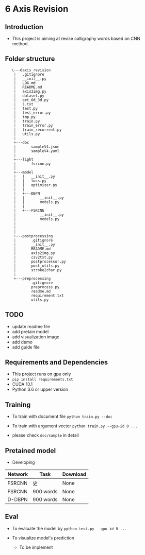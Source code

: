 # 6 Axis Revision 

## Introduction

- This project is aiming at revise calligraphy words based on CNN method.

## Folder structure

```
   \---6axis_revision
    |   .gitignore
    |   __init__.py
    |   LOG.md
    |   README.md
    |   axis2img.py
    |   dataset.py
    |   get_6d_3d.py
    |   s.txt
    |   test.py
    |   test_error.py
    |   tmp.py
    |   train.py
    |   train_error.py
    |   train_recurrent.py
    |   utils.py
    |   
    +---doc
    |       sampleV4.json
    |       sampleV4.yaml
    |       
    +---light
    |       fsrcnn.py
    |       
    +---model
    |   |   __init__.py
    |   |   loss.py
    |   |   optimizer.py
    |   |   
    |   +---DBPN
    |   |       __init__.py
    |   |       models.py
    |   |           
    |   +---FSRCNN
    |           __init__.py
    |           models.py
    |         
    |              
    |           
    +---postprocessing
    |       .gitignore
    |       __init__.py
    |       README.md
    |       axis2img.py
    |       csv2txt.py
    |       postprocessor.py
    |       post_utils.py
    |       stroke2char.py
    |       
    +---preprocessing
            .gitignore
            preprocess.py
            readme.md
            requirement.txt
            utils.py
```

## TODO

- update readme file
- add pretain model
- add visualization image
- add demo
- add guide file

## Requirements and Dependencies

- This project runs on gpu only
- `pip install requirements.txt`
- CUDA 10.1
- Python 3.6 or upper version

## Training

- To train with document file
`python train.py --doc`

- To train with argument vector
`python train.py --gpu-id 0 ...`

- please check `doc/sample` in detail

## Pretained model

- Developing

| Network | Task      | Download |
| ------- | --------- | -------- |
| FSRCNN  | 史        | None     |
| FSRCNN  | 900 words | None     |
| D-DBPN  | 900 words | None     |

## Eval

- To evaluate the model by
`python test.py --gpu-id 0 ...`

- To visualize model's prediction
    - To be implement